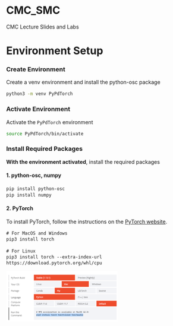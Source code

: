 # CMC_SMC
CMC  Lecture Slides and Labs


# Environment Setup

### Create Environment

Create a venv environment and install the python-osc package

```bash
python3 -m venv PyPdTorch
```

### Activate Environment

Activate the `PyPdTorch` environment 

```bash
source PyPdTorch/bin/activate
```

### Install Required Packages

**With the environment activated**, install the required packages

#### 1. python-osc, numpy

```bash
pip install python-osc
pip install numpy
```

#### 2. PyTorch

To install PyTorch, follow the instructions on the [PyTorch website](https://pytorch.org/get-started/locally/).


```shell
# For MacOS and Windows
pip3 install torch

# For Linux
pip3 install torch --extra-index-url https://download.pytorch.org/whl/cpu
```

<img src="img.png"  width="300">

